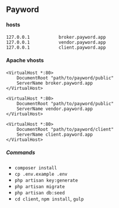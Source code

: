## Payword

#### hosts

```
127.0.0.1           broker.payword.app
127.0.0.1           vendor.payword.app
127.0.0.1           client.payword.app
```

#### Apache vhosts

```
<VirtualHost *:80>
    DocumentRoot "path/to/payword/public"
    ServerName broker.payword.app
</VirtualHost>

<VirtualHost *:80>
    DocumentRoot "path/to/payword/public"
    ServerName vendor.payword.app
</VirtualHost>

<VirtualHost *:80>
    DocumentRoot "path/to/payword/client"
    ServerName client.payword.app
</VirtualHost>
```

##### Commands

- `composer install`
- `cp .env.example .env`
- `php artisan key:generate`
- `php artisan migrate`
- `php artisan db:seed`
- `cd client`, `npm install`, `gulp`
